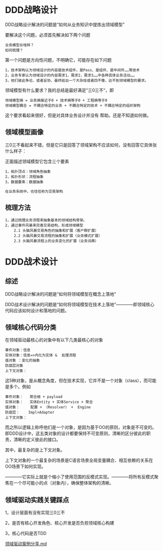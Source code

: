 
# DDD战略设计

DDD战略设计解决的问题是“如何从业务知识中提炼出领域模型”

要解决这个问题，必须首先解决如下两个问题

    业务模型长啥样？
    如何梳理？

第一个问题是方向性问题，不明确它，可能存在如下问题

    1，技术架构认为领域设计的内容是技术组件，是Pass、是组件、是中间件……等技术
    2，业务专家认为领域设计的内容需求1，需求2，需求3……中各种具体业务活动……
    3，他们彼此争论、或者妥协、最终给出一个大杂烩或者四不像，达不到领域模型的要求。

领域模型有什么要求？我的总结是最好满足”三0三不“，即

    领域模型熵 = 业务熵接近于0 + 技术熵等于0 + 工程熵等于0 
    领域模型耦合 = 不耦合特定的业务 + 不耦合特定的技术 + 不耦合特定的组织架构

这个要求看起来很好，但是对具体业务设计并没有 帮助。还是不知道如何做。

## 领域模型画像

 三0三不看起来不错，但是它只是回答了领域架构不应该如何，没有回答它具体张什么样子：

正面描述领域模型它包含三个要素 
    
    1，拓扑顶点：领域角色抽象
    2，拓扑形状：流程抽象
    3，数据要素：数据抽象 

    在业务系统中，也往往称为交易架构



## 梳理方法

    1，通过梳理业务流程来抽象基本的领域结构骨架。
    2，通过事件风暴来完善交易结构，形成领域模型
        2.1 头脑风暴交易角色的抽象和扩展（客户群扩展）
        2.2 头脑风暴交易流程的抽象和扩展（业务模式扩展）
        2.3 头脑风暴流程上的业务变化的扩展（业务词典）


# DDD战术设计

## 综述
DDD战略设计解决的问题是“如何将领域模型在概念上落地”

DDD战术设计解决的问题是“如何将领域模型在技术上落地”————即领域核心代码应该如何设计和落地的问题。
## 领域核心代码分类
在领域驱动最核心的对象中有以下几类最核心的对象

    事件对象：信息 
    实体对象：信息=>内化为实体 &  处理流程
    值对象 ：变化的抽象
    防腐层对象
    上下文对象：

这5种对象，是从概念角度，但在技术实现，它并不是一个对象（class），而可能是多个。例如

    事件对象：   聚合根 + payload
    实体对象：   实体Entity + 实体Service + 聚合
    值对象：     配置 + （Resolver） +  Engine
    防腐层：    Impl+Adapter
    上下文对象：   
 

而之所以逻辑上称呼他们是一个对象，是因为基于OO的原则，对象是不可变的。即DDD设计中，这五类对象的设计都要保持不可变原则，清晰的区分彼此的职责，清晰的定义彼此的接口。


其中，最复杂的是上下文对象。

上下文对象的一个最复杂的场景是C语言场景全局变量耦合、相互依赖的关系在OO场景下如何实现。

————它实际上就是个缩小了使用范围的反模式实现。————将所有反模式聚焦在一个尽可能小的点（对象内），确保整体架构的清晰。


## 领域驱动实践关键踩点

1，设计层面有没有实现三0三不

2，是否有核心开发角色、核心开发是否负担领域核心构建

3，核心代码是否TDD


[领域驱动案例分享.md](领域驱动案例分享.md)